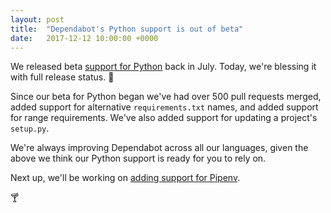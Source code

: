 ```yaml
---
layout: post
title:  "Dependabot's Python support is out of beta"
date:   2017-12-12 10:00:00 +0000
---
```


We released beta [support for Python][release-post] back in July. Today, we're
blessing it with full release status. 🎉

Since our beta for Python began we've had over 500 pull requests merged, added
support for alternative `requirements.txt` names, and added support for range
requirements. We've also added support for updating a project's `setup.py`.

We're always improving Dependabot across all our languages, given the above we
think our Python support is ready for you to rely on.

Next up, we'll be working on [adding support for Pipenv][pipenv-support].

🍸

[release-post]: ../dependabot-now-supports-python
[pipenv-support]: https://github.com/dependabot/dependabot-core/pull/15
